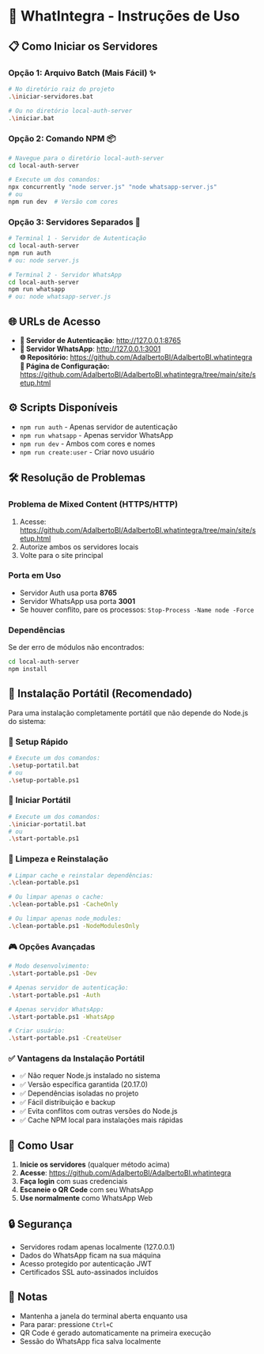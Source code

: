 # 🚀 WhatIntegra - Instruções de Uso

## 📋 Como Iniciar os Servidores

### Opção 1: Arquivo Batch (Mais Fácil) ✨
```bash
# No diretório raiz do projeto
.\iniciar-servidores.bat

# Ou no diretório local-auth-server
.\iniciar.bat
```

### Opção 2: Comando NPM 📦
```bash
# Navegue para o diretório local-auth-server
cd local-auth-server

# Execute um dos comandos:
npx concurrently "node server.js" "node whatsapp-server.js"
# ou
npm run dev  # Versão com cores
```

### Opção 3: Servidores Separados 🔀
```bash
# Terminal 1 - Servidor de Autenticação
cd local-auth-server
npm run auth
# ou: node server.js

# Terminal 2 - Servidor WhatsApp
cd local-auth-server
npm run whatsapp  
# ou: node whatsapp-server.js
```

## 🌐 URLs de Acesso

- **🔐 Servidor de Autenticação**: http://127.0.0.1:8765
- **💬 Servidor WhatsApp**: http://127.0.0.1:3001  
**🌐 Repositório:** https://github.com/AdalbertoBI/AdalbertoBI.whatintegra
**🔧 Página de Configuração:** https://github.com/AdalbertoBI/AdalbertoBI.whatintegra/tree/main/site/setup.html

## ⚙️ Scripts Disponíveis

- `npm run auth` - Apenas servidor de autenticação
- `npm run whatsapp` - Apenas servidor WhatsApp
- `npm run dev` - Ambos com cores e nomes
- `npm run create:user` - Criar novo usuário

## 🛠️ Resolução de Problemas

### Problema de Mixed Content (HTTPS/HTTP)
1. Acesse: https://github.com/AdalbertoBI/AdalbertoBI.whatintegra/tree/main/site/setup.html
2. Autorize ambos os servidores locais
3. Volte para o site principal

### Porta em Uso
- Servidor Auth usa porta **8765**
- Servidor WhatsApp usa porta **3001**
- Se houver conflito, pare os processos: `Stop-Process -Name node -Force`

### Dependências
Se der erro de módulos não encontrados:
```bash
cd local-auth-server
npm install
```

## 🎯 Instalação Portátil (Recomendado)

Para uma instalação completamente portátil que não depende do Node.js do sistema:

### 🚀 Setup Rápido
```bash
# Execute um dos comandos:
.\setup-portatil.bat
# ou
.\setup-portable.ps1
```

### 🏃 Iniciar Portátil
```bash
# Execute um dos comandos:
.\iniciar-portatil.bat
# ou
.\start-portable.ps1
```

### 🧹 Limpeza e Reinstalação
```bash
# Limpar cache e reinstalar dependências:
.\clean-portable.ps1

# Ou limpar apenas o cache:
.\clean-portable.ps1 -CacheOnly

# Ou limpar apenas node_modules:
.\clean-portable.ps1 -NodeModulesOnly
```

### 🎮 Opções Avançadas
```bash
# Modo desenvolvimento:
.\start-portable.ps1 -Dev

# Apenas servidor de autenticação:
.\start-portable.ps1 -Auth

# Apenas servidor WhatsApp:
.\start-portable.ps1 -WhatsApp

# Criar usuário:
.\start-portable.ps1 -CreateUser
```

### ✅ Vantagens da Instalação Portátil
- ✅ Não requer Node.js instalado no sistema
- ✅ Versão específica garantida (20.17.0)
- ✅ Dependências isoladas no projeto
- ✅ Fácil distribuição e backup
- ✅ Evita conflitos com outras versões do Node.js
- ✅ Cache NPM local para instalações mais rápidas

## 📱 Como Usar

1. **Inicie os servidores** (qualquer método acima)
2. **Acesse**: https://github.com/AdalbertoBI/AdalbertoBI.whatintegra
3. **Faça login** com suas credenciais
4. **Escaneie o QR Code** com seu WhatsApp
5. **Use normalmente** como WhatsApp Web

## 🔒 Segurança

- Servidores rodam apenas localmente (127.0.0.1)
- Dados do WhatsApp ficam na sua máquina
- Acesso protegido por autenticação JWT
- Certificados SSL auto-assinados incluídos

## 📝 Notas

- Mantenha a janela do terminal aberta enquanto usa
- Para parar: pressione `Ctrl+C`
- QR Code é gerado automaticamente na primeira execução
- Sessão do WhatsApp fica salva localmente